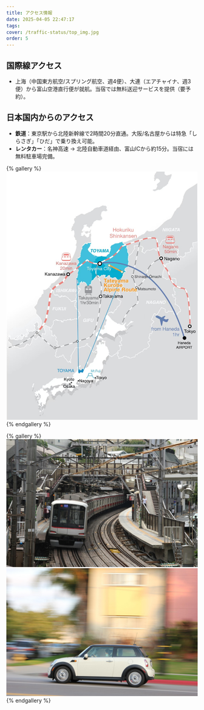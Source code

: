 ```yaml
---
title: アクセス情報
date: 2025-04-05 22:47:17
tags:
cover: /traffic-status/top_img.jpg
order: 5
---
```


## 国際線アクセス

- 上海（中国東方航空/スプリング航空、週4便）、大連（エアチャイナ、週3便）から富山空港直行便が就航。当宿では無料送迎サービスを提供（要予約）。

## 日本国内からのアクセス

- **鉄道**：東京駅から北陸新幹線で2時間20分直通。大阪/名古屋からは特急「しらさぎ」「ひだ」で乗り換え可能。
- **レンタカー**：名神高速 → 北陸自動車道経由、富山ICから約15分。当宿には無料駐車場完備。

{% gallery %}
![国際線フライト](/traffic-status/1.jpg)
{% endgallery %}

{% gallery %}
![鉄道アクセス](/traffic-status/2.jpg)
![車でのアクセス](/traffic-status/3.jpg)
{% endgallery %}